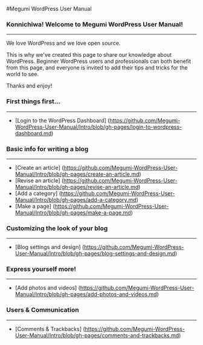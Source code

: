 #Megumi WordPress User Manual

### Konnichiwa! Welcome to Megumi WordPress User Manual!
--------------------------------------------------------
We love WordPress and we love open source.

This is why we've created this page to share our knowledge about WordPress. Beginner WordPress users and professionals can both benefit from this page, and everyone is invited to add their tips and tricks for the world to see.

Thanks and enjoy!

### First things first...
--------------------------

* [Login to the WordPress Dashboard] (https://github.com/Megumi-WordPress-User-Manual/Intro/blob/gh-pages/login-to-wordpress-dashboard.md)

### Basic info for writing a blog
---------------------------------

* [Create an article] (https://github.com/Megumi-WordPress-User-Manual/Intro/blob/gh-pages/create-an-article.md)
* [Revise an article] (https://github.com/Megumi-WordPress-User-Manual/Intro/blob/gh-pages/revise-an-article.md)
* [Add a category] (https://github.com/Megumi-WordPress-User-Manual/Intro/blob/gh-pages/add-a-category.md)
* [Make a page] (https://github.com/Megumi-WordPress-User-Manual/Intro/blob/gh-pages/make-a-page.md)

### Customizing the look of your blog
--------------------------------------

* [Blog settings and design] (https://github.com/Megumi-WordPress-User-Manual/Intro/blob/gh-pages/blog-settings-and-design.md)

### Express yourself more!
--------------------------

* [Add photos and videos] (https://github.com/Megumi-WordPress-User-Manual/Intro/blob/gh-pages/add-photos-and-videos.md)

### Users & Communication 
--------------------------

* [Comments & Trackbacks] (https://github.com/Megumi-WordPress-User-Manual/Intro/blob/gh-pages/comments-and-trackbacks.md)
